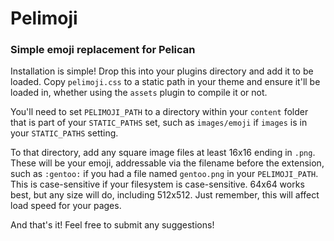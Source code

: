 # Pelimoji
### Simple emoji replacement for Pelican

Installation is simple! Drop this into your plugins directory and add it to be loaded. Copy `pelimoji.css` to a static path in your theme and ensure it'll be loaded in, whether using the `assets` plugin to compile it or not.

You'll need to set `PELIMOJI_PATH` to a directory within your `content` folder that is part of your `STATIC_PATHS` set, such as `images/emoji` if `images` is in your `STATIC_PATHS` setting.

 To that directory, add any square image files at least 16x16 ending in `.png`. These will be your emoji, addressable via the filename before the extension, such as `:gentoo:` if you had a file named `gentoo.png` in your `PELIMOJI_PATH`. This is case-sensitive if your filesystem is case-sensitive. 64x64 works best, but any size will do, including 512x512. Just remember, this will affect load speed for your pages.

 And that's it! Feel free to submit any suggestions!